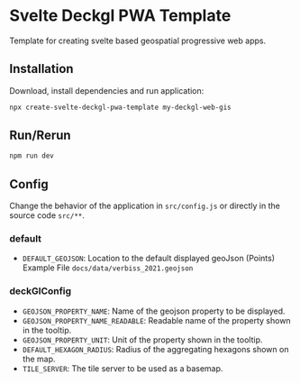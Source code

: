 # Svelte Deckgl PWA Template

Template for creating svelte based geospatial progressive web apps.

## Installation

Download, install dependencies and run application:

```bash
npx create-svelte-deckgl-pwa-template my-deckgl-web-gis
```

## Run/Rerun

```bash
npm run dev
```

## Config

Change the behavior of the application in `src/config.js` or directly in the source code `src/**`.

### default

- `DEFAULT_GEOJSON`: Location to the default displayed geoJson (Points) Example File `docs/data/verbiss_2021.geojson`

### deckGlConfig

- `GEOJSON_PROPERTY_NAME`: Name of the geojson property to be displayed.
- `GEOJSON_PROPERTY_NAME_READABLE`: Readable name of the property shown in the tooltip.
- `GEOJSON_PROPERTY_UNIT`: Unit of the property shown in the tooltip.
- `DEFAULT_HEXAGON_RADIUS`: Radius of the aggregating hexagons shown on the map.
- `TILE_SERVER`: The tile server to be used as a basemap.
